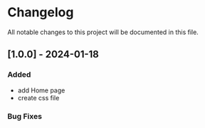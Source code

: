 # Changelog

All notable changes to this project will be documented in this file.

## [1.0.0] - 2024-01-18

### Added

- add Home page
- create css file

### Bug Fixes
